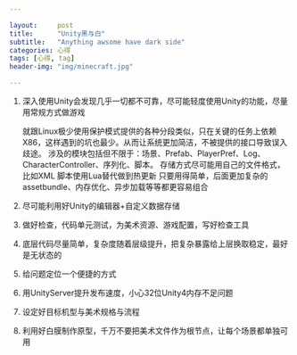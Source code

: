 ```yaml
---

layout:     post
title:      "Unity黑与白"
subtitle:   "Anything awsome have dark side"
categories: 心得
tags: [心得, tag]
header-img: "img/minecraft.jpg"

---
```


1. 深入使用Unity会发现几乎一切都不可靠，尽可能轻度使用Unity的功能，尽量用常规方式做游戏
	
	就跟Linux极少使用保护模式提供的各种分段类似，只在关键的任务上依赖X86，这样遇到的坑也最少。从而让系统更加简洁，不被提供的接口导致误入歧途。
	涉及的模块包括但不限于：场景、Prefab、PlayerPref、Log、CharacterController、序列化、脚本。
	存储方式尽可能用自己的文件格式，比如XML
	脚本使用Lua替代做到热更新
	只要用得简单，后面更加复杂的assetbundle、内存优化、异步加载等等都更容易组合

2. 尽可能利用好Unity的编辑器+自定义数据存储

3. 做好检查，代码单元测试，为美术资源、游戏配置，写好检查工具

4. 底层代码尽量简单，复杂度随着层级提升，把复杂暴露给上层换取稳定，最好是无状态的

5. 给问题定位一个便捷的方式

6. 用UnityServer提升发布速度，小心32位Unity4内存不足问题
7. 设定好目标机型与美术规格与流程
8. 利用好白膜制作原型，千万不要把美术文件作为根节点，让每个场景都单独可用